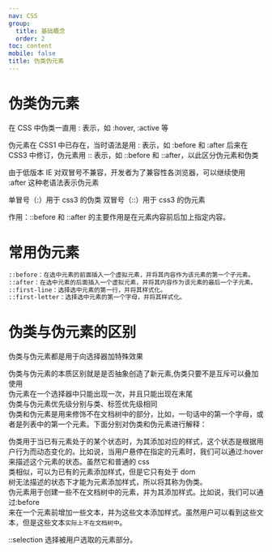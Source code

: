 ```yaml
---
nav: CSS
group:
  title: 基础概念
  order: 2
toc: content
mobile: false
title: 伪类伪元素
---
```


# 伪类伪元素

在 CSS 中伪类一直用 : 表示，如 :hover, :active 等

伪元素在 CSS1 中已存在，当时语法是用 : 表示，如 :before 和 :after
后来在 CSS3 中修订，伪元素用 :: 表示，如 ::before 和 ::after，以此区分伪元素和伪类

由于低版本 IE 对双冒号不兼容，开发者为了兼容性各浏览器，可以继续使用 :after 这种老语法表示伪元素

单冒号（:）用于 css3 的伪类
双冒号（::）用于 css3 的伪元素

作用：::before 和 ::after 的主要作用是在元素内容前后加上指定内容。

# 常用伪元素

```html
::before：在选中元素的前面插入一个虚拟元素，并将其内容作为该元素的第一个子元素。
::after：在选中元素的后面插入一个虚拟元素，并将其内容作为该元素的最后一个子元素。
::first-line：选择选中元素的第一行，并将其样式化。
::first-letter：选择选中元素的第一个字母，并将其样式化。
```

# 伪类与伪元素的区别

伪类与伪元素都是用于向选择器加特殊效果

伪类与伪元素的本质区别就是是否抽象创造了新元素,伪类只要不是互斥可以叠加使用  
伪元素在一个选择器中只能出现一次，并且只能出现在末尾  
伪类与伪元素优先级分别与类、标签优先级相同  
伪类和伪元素是用来修饰不在文档树中的部分，比如，一句话中的第一个字母，或者是列表中的第一个元素。下面分别对伪类和伪元素进行解释：

伪类用于当已有元素处于的某个状态时，为其添加对应的样式，这个状态是根据用户行为而动态变化的。比如说，当用户悬停在指定的元素时，我们可以通过:hover  
来描述这个元素的状态。虽然它和普通的 css  
类相似，可以为已有的元素添加样式，但是它只有处于 dom  
树无法描述的状态下才能为元素添加样式，所以将其称为伪类。  
伪元素用于创建一些不在文档树中的元素，并为其添加样式。比如说，我们可以通过:before  
来在一个元素前增加一些文本，并为这些文本添加样式。虽然用户可以看到这些文本，但是这些文本`实际上不在文档树中`。

::selection
选择被用户选取的元素部分。
